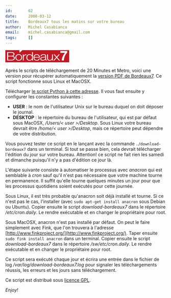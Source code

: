 ```yaml
---
id:       62
date:     2008-03-12
title:    Bordeaux7 tous les matins sur votre bureau
author:   Michel Casabianca
email:    michel.casabianca@gmail.com
tags:     []
---
```


![](logo-bordeaux7.png)

Après le scripts de téléchargement de 20 Minutes et Metro, voici une version pour récupérer automatiquement la [version PDF de Bordeaux7](http://www.bordeaux7.com/). Ce script fonctionne sous Linux et MacOSX.

Télécharger [le script Python à cette adresse](http://www.sweetohm.net/arc/download-bordeaux7.zip). Il vous faut ensuite y configurer les constantes suivantes :

- **USER** : le nom de l'utilisateur Unix sur le bureau duquel on doit déposer le journal.
- **DESKTOP** : le répertoire du bureau de l'utilisateur, qui est par défaut sous MacOSX, */Users/< user >/Desktop*. Sous Linux votre bureau devrait être */home/< user >/Desktop*, mais ce répertoire peut dépendre de votre distribution.


Vous pouvez tester ce script en le lançant avec la commande `./download-bordeaux7` dans un terminal. Si tout se passe bien, cela devrait télécharger l'édition du jour sur votre bureau. Attention! ce script ne fait rien les samedi et dimanche puisqu'il n'y a pas d'édition ce jour là.

L'étape suivante consiste à automatiser le processus avec *anacron* qui est semblable à *cron* sauf qu'il n'est pas nécessaire que votre machine tourne en permanence. Il suffit qu'elle tourne quelques minutes un jour pour que les processus quotidiens soient exécutés pour cette journée.

Sous Linux, il est très probable qu'anacron soit déjà installé et tourne. Si ce n'est pas le cas, l'installer (avec `sudo apt-get install anacron` sous Debian ou Ubuntu). Copier ensuite le script *download-bordeaux7* dans le répertoire */etc/cron.daily*. Le rendre exécutable et en changer le propriétaire pour root.

Sous MacOSX, anacron n'est pas installé par défaut. On peut le faire simplement avec Fink, que l'on trouvera à l'adresse [http://www.finkproject.org/](http://www.finkproject.org/). Taper ensuite `sudo fink install anacron` dans un terminal. Copier ensuite le script *download-bordeaux7* dans le répertoire */sw/etc/cron.daily*. Le rendre exécutable et en changer le propriétaire pour root.

Ce script sera exécuté chaque jour et écrira une entrée dans le fichier de log */var/log/download-bordeaux7.log* pour signaler les téléchargements réussis, les erreurs et les jours sans téléchargement.

Ce script est distribué sous [licence GPL](http://www.gnu.org/licenses/gpl.html).

*Enjoy!*


